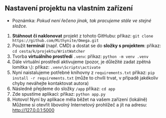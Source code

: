 ## Nastavení projektu na vlastním zařízení

- Poznámka: *Pokud není řečeno jinak, tak pracujeme stále ve stejné složce.*

1) **Stáhnout či naklonovat** projekt z tohoto GitHubu:
   příkaz: `git clone https://github.com/Mithynite/Omega.git`
3) Použít **terminál** (např. CMD) a dostat se do **složky s projektem**:
	příkaz: `cd cesta/k/projektu/WristWatcher`
4) Tvorba **virtuálního prostředí** `.venv`:
	příkaz: `python -m venv .venv`
5) Dále virtuální prostředí aktivujeme (pozor, je důležité zadat zpětná lomítka `\`):
	příkaz: `.venv\Scripts\activate`
6) Nyní naistalujeme potřebné knihovny z `requirements.txt`
	příkaz: `pip install -r requirements.txt` (může to chvíli trvat, v případě jakékoliv chyby neváhejte kontaktovat autora)
7) Následně přejdeme do složky `/app`
	příkaz: `cd app`
8) Zde spustíme aplikaci:
	příkaz: `python app.py`
9) Hotovo! Nyní by aplikace měla běžet na vašem zařízení (lokálně)
	Můžeme si otevřít libovolný Internetový prohlížeč a jít na adresu: http://127.0.0.1:5000
